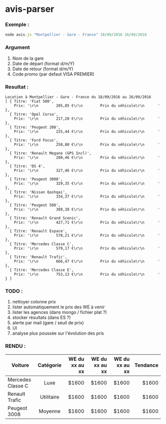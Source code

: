 # avis-parser

### Exemple : 

```javascript
node avis.js "Montpellier - Gare - France" 18/09/2016 26/09/2016
```
### Argument	
1. Nom de la gare
2. Date de départ (format d/m/Y)
3. Date de retour (format d/m/Y)
4. Code promo (par defaut VISA PREMIER)

### Resultat : 

```
Location à Montpellier - Gare - France du 18/09/2016 au 26/09/2016
[ { Titre: 'Fiat 500',
    Prix: '\r\n        205,85 €\r\n        Prix du véhicule\r\n      ' },
  { Titre: 'Opel Corsa',
    Prix: '\r\n        217,20 €\r\n        Prix du véhicule\r\n      ' },
  { Titre: 'Peugeot 208',
    Prix: '\r\n        225,44 €\r\n        Prix du véhicule\r\n      ' },
  { Titre: 'Ford Focus',
    Prix: '\r\n        250,80 €\r\n        Prix du véhicule\r\n      ' },
  { Titre: 'Renault Megane (GPS Incl)',
    Prix: '\r\n        280,46 €\r\n        Prix du véhicule\r\n      ' },
  { Titre: 'DS 4',
    Prix: '\r\n        327,46 €\r\n        Prix du véhicule\r\n      ' },
  { Titre: 'Peugeot 3008',
    Prix: '\r\n        329,35 €\r\n        Prix du véhicule\r\n      ' },
  { Titre: 'Nissan Qashqai',
    Prix: '\r\n        334,37 €\r\n        Prix du véhicule\r\n      ' },
  { Titre: 'Peugeot 508',
    Prix: '\r\n        389,38 €\r\n        Prix du véhicule\r\n      ' },
  { Titre: 'Renault Grand Scenic',
    Prix: '\r\n        427,71 €\r\n        Prix du véhicule\r\n      ' },
  { Titre: 'Renault Espace',
    Prix: '\r\n        578,21 €\r\n        Prix du véhicule\r\n      ' },
  { Titre: 'Mercedes Classe C',
    Prix: '\r\n        579,17 €\r\n        Prix du véhicule\r\n      ' },
  { Titre: 'Renault Trafic',
    Prix: '\r\n        666,47 €\r\n        Prix du véhicule\r\n      ' },
  { Titre: 'Mercedes Classe E',
    Prix: '\r\n        753,13 €\r\n        Prix du véhicule\r\n      ' } ]
```

### TODO : 
    
1. nettoyer colonne prix
2. lister automatiquement le prix des WE à venir
3. lister les agences (dans mongo / fichier plat ?)
4. stocker résultats (dans ES ?)
5. alerte par mail (gare / seuil de prix) 
6. UI
7. analyse plus poussée sur l'évolution des pris


### RENDU : 


| Voiture   |      Catégorie      |  WE du xx au xx |  WE du xx au xx |  WE du xx au xx |Tendance|
|----------|:-------------:|------:|------:|------:|------:|
| Mercedes Classe C |  Luxe | $1600 | $1600 | $1600 | $1600 | hausse|
| Renault Trafic |  Utilitaire | $1600 | $1600 | $1600 | $1600 |stable|
| Peugeot 3008 |  Moyenne | $1600 | $1600 | $1600 | $1600 |baisse|
